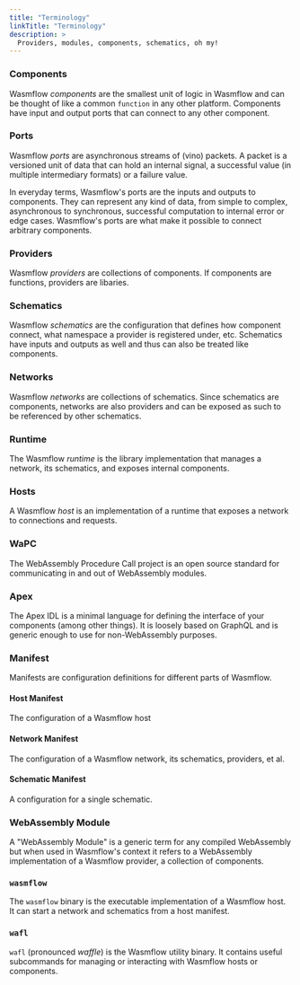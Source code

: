 ```yaml
---
title: "Terminology"
linkTitle: "Terminology"
description: >
  Providers, modules, components, schematics, oh my!
---
```


### Components

Wasmflow _components_ are the smallest unit of logic in Wasmflow and can be thought of like a common `function` in any other platform. Components have input and output ports that can connect to any other component.

### Ports

Wasmflow _ports_ are asynchronous streams of (vino) packets. A packet is a versioned unit of data that can hold an internal signal, a successful value (in multiple intermediary formats) or a failure value.

In everyday terms, Wasmflow's ports are the inputs and outputs to components. They can represent any kind of data, from simple to complex, asynchronous to synchronous, successful computation to internal error or edge cases. Wasmflow's ports are what make it possible to connect arbitrary components.

### Providers

Wasmflow _providers_ are collections of components. If components are functions, providers are libaries.

### Schematics

Wasmflow _schematics_ are the configuration that defines how component connect, what namespace a provider is registered under, etc. Schematics have inputs and outputs as well and thus can also be treated like components.

### Networks

Wasmflow _networks_ are collections of schematics. Since schematics are components, networks are also providers and can be exposed as such to be referenced by other schematics.

### Runtime

The Wasmflow _runtime_ is the library implementation that manages a network, its schematics, and exposes internal components.

### Hosts

A Wasmflow _host_ is an implementation of a runtime that exposes a network to connections and requests.

### WaPC

The WebAssembly Procedure Call project is an open source standard for communicating in and out of WebAssembly modules.

### Apex

The Apex IDL is a minimal language for defining the interface of your components (among other things). It is loosely based on GraphQL and is generic enough to use for non-WebAssembly purposes.

### Manifest

Manifests are configuration definitions for different parts of Wasmflow.

#### Host Manifest

The configuration of a Wasmflow host

#### Network Manifest

The configuration of a Wasmflow network, its schematics, providers, et al.

#### Schematic Manifest

A configuration for a single schematic.

### WebAssembly Module

A "WebAssembly Module" is a generic term for any compiled WebAssembly but when used in Wasmflow's context it refers to a WebAssembly implementation of a Wasmflow provider, a collection of components.

### `wasmflow`

The `wasmflow` binary is the executable implementation of a Wasmflow host. It can start a network and schematics from a host manifest.

### `wafl`

`wafl` (pronounced _waffle_) is the Wasmflow utility binary. It contains useful subcommands for managing or interacting with Wasmflow hosts or components.
